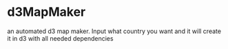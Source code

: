 d3MapMaker
==========

an automated d3 map maker. Input what country you want and it will create it in d3 with all needed dependencies